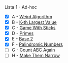 Lista 1 - Ad-hoc

- [x] A - [Weird Algorithm](https://vjudge.net/problem/CSES-1068)
- [x] B - [K-th Largest Value](https://vjudge.net/problem/CodeForces-1491A)
- [x] C - [Game With Sticks](https://vjudge.net/problem/CodeForces-451A)
- [x] D - [Primes](https://vjudge.net/problem/Gym-102267B)
- [x] E - [Base 2](https://vjudge.net/problem/AtCoder-abc306_b)
- [x] F - [Palindromic Numbers](https://vjudge.net/problem/AtCoder-abc090_b)
- [ ] G - [Count ABC Again](https://vjudge.net/problem/AtCoder-abc372_c)
- [ ] H - [Make Them Narrow](https://vjudge.net/problem/AtCoder-abc361_c)
